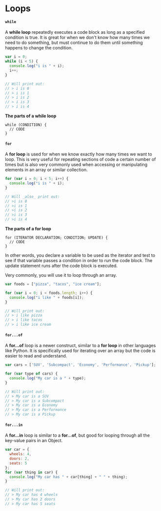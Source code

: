 # Loops

#### `while`

A **while loop** repeatedly executes a code block as long as a specified condition is true. It is great for when we don't know how many times we need to do something, but must continue to do them until something happens to change the condition.

```js
var i = 0;
while (i < 5) {
  console.log("i is " + i);
  i++;
}

// Will print out:
// > i is 0
// > i is 1
// > i is 2
// > i is 3
// > i is 4
```

**The parts of a while loop**

```
while (CONDITION) {
  // CODE
}
```

#### `for`

A **for loop** is used for when we know exactly how many times we want to loop. This is very useful for repeating sections of code a certain number of times but is also very commonly used when accessing or manipulating elements in an array or similar collection. 

```js
for (var i = 0; i < 5; i++) {
  console.log("i is " + i);
}

// Will _also_ print out:
// >i is 0
// >i is 1
// >i is 2
// >i is 3
// >i is 4
```

**The parts of a for loop**

```
for (ITERATOR DECLARATION; CONDITION; UPDATE) {
  // CODE
}
```

In other words, you declare a variable to be used as the iterator and test to see if that variable passes a condition in order to run the code block. The update statement runs after the code block is executed.

Very commonly, you will use it to loop through an array.

```js
var foods = ["pizza", "tacos", "ice cream"];

for (var i = 0; i < foods.length; i++) {
  console.log("i like " + foods[i]);
}

// Will print out:
// > i like pizza
// > i like tacos
// > i like ice cream
```

#### `for...of`

A **for...of** loop is a newer construct, similar to a **for loop** in other languages like Python. It is specifically used for iterating over an array but the code is easier to read and understand.

```js
var cars = ['SUV', 'Subcompact', 'Economy', 'Performance', 'Pickup'];

for (var type of cars) {
  console.log("My car is a " + type);
}

// Will print out:
// > My car is a SUV
// > My car is a Subcompact
// > My car is a Economy
// > My car is a Performance
// > My car is a Pickup
```

#### `for...in`

A **for...in** loop is similar to a **for...of**, but good for looping through all the key-value pairs in an Object.

```js
var car = {
  wheels: 4,
  doors: 2,
  seats: 5
};
for (var thing in car) {
  console.log("My car has " + car[thing] + " " + thing);
}

// Will print out:
// > My car has 4 wheels
// > My car has 2 doors
// > My car has 5 seats
```
